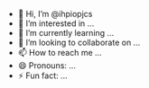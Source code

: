 - 👋 Hi, I’m @ihpiopjcs
- 👀 I’m interested in ...
- 🌱 I’m currently learning ...
- 💞️ I’m looking to collaborate on ...
- 📫 How to reach me ...
- 😄 Pronouns: ...
- ⚡ Fun fact: ...

<!---
ihpiopjcs/ihpiopjcs is a ✨ special ✨ repository because its `README.md` (this file) appears on your GitHub profile.
You can click the Preview link to take a look at your changes.
--->
